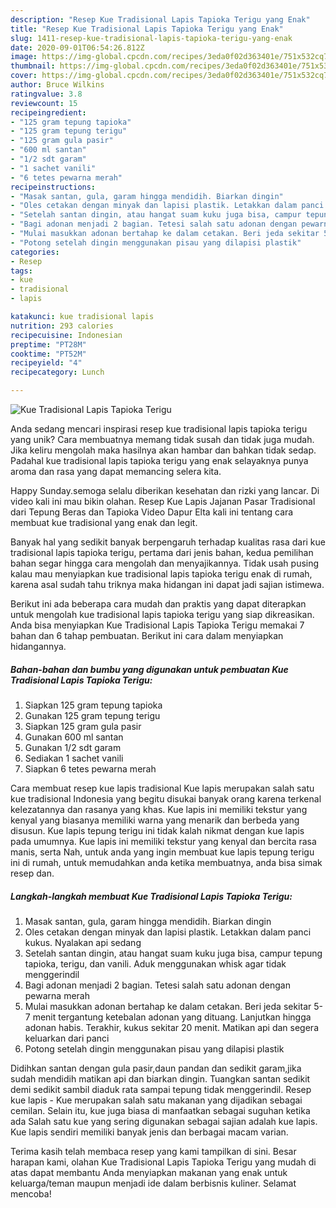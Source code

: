 ```yaml
---
description: "Resep Kue Tradisional Lapis Tapioka Terigu yang Enak"
title: "Resep Kue Tradisional Lapis Tapioka Terigu yang Enak"
slug: 1411-resep-kue-tradisional-lapis-tapioka-terigu-yang-enak
date: 2020-09-01T06:54:26.812Z
image: https://img-global.cpcdn.com/recipes/3eda0f02d363401e/751x532cq70/kue-tradisional-lapis-tapioka-terigu-foto-resep-utama.jpg
thumbnail: https://img-global.cpcdn.com/recipes/3eda0f02d363401e/751x532cq70/kue-tradisional-lapis-tapioka-terigu-foto-resep-utama.jpg
cover: https://img-global.cpcdn.com/recipes/3eda0f02d363401e/751x532cq70/kue-tradisional-lapis-tapioka-terigu-foto-resep-utama.jpg
author: Bruce Wilkins
ratingvalue: 3.8
reviewcount: 15
recipeingredient:
- "125 gram tepung tapioka"
- "125 gram tepung terigu"
- "125 gram gula pasir"
- "600 ml santan"
- "1/2 sdt garam"
- "1 sachet vanili"
- "6 tetes pewarna merah"
recipeinstructions:
- "Masak santan, gula, garam hingga mendidih. Biarkan dingin"
- "Oles cetakan dengan minyak dan lapisi plastik. Letakkan dalam panci kukus. Nyalakan api sedang"
- "Setelah santan dingin, atau hangat suam kuku juga bisa, campur tepung tapioka, terigu, dan vanili. Aduk menggunakan whisk agar tidak menggerindil"
- "Bagi adonan menjadi 2 bagian. Tetesi salah satu adonan dengan pewarna merah"
- "Mulai masukkan adonan bertahap ke dalam cetakan. Beri jeda sekitar 5-7 menit tergantung ketebalan adonan yang dituang. Lanjutkan hingga adonan habis. Terakhir, kukus sekitar 20 menit. Matikan api dan segera keluarkan dari panci"
- "Potong setelah dingin menggunakan pisau yang dilapisi plastik"
categories:
- Resep
tags:
- kue
- tradisional
- lapis

katakunci: kue tradisional lapis 
nutrition: 293 calories
recipecuisine: Indonesian
preptime: "PT28M"
cooktime: "PT52M"
recipeyield: "4"
recipecategory: Lunch

---
```



![Kue Tradisional Lapis Tapioka Terigu](https://img-global.cpcdn.com/recipes/3eda0f02d363401e/751x532cq70/kue-tradisional-lapis-tapioka-terigu-foto-resep-utama.jpg)

Anda sedang mencari inspirasi resep kue tradisional lapis tapioka terigu yang unik? Cara membuatnya memang tidak susah dan tidak juga mudah. Jika keliru mengolah maka hasilnya akan hambar dan bahkan tidak sedap. Padahal kue tradisional lapis tapioka terigu yang enak selayaknya punya aroma dan rasa yang dapat memancing selera kita.

Happy Sunday.semoga selalu diberikan kesehatan dan rizki yang lancar. Di video kali ini mau bikin olahan. Resep Kue Lapis Jajanan Pasar Tradisional dari Tepung Beras dan Tapioka Video Dapur Elta kali ini tentang cara membuat kue tradisional yang enak dan legit.

Banyak hal yang sedikit banyak berpengaruh terhadap kualitas rasa dari kue tradisional lapis tapioka terigu, pertama dari jenis bahan, kedua pemilihan bahan segar hingga cara mengolah dan menyajikannya. Tidak usah pusing kalau mau menyiapkan kue tradisional lapis tapioka terigu enak di rumah, karena asal sudah tahu triknya maka hidangan ini dapat jadi sajian istimewa.


Berikut ini ada beberapa cara mudah dan praktis yang dapat diterapkan untuk mengolah kue tradisional lapis tapioka terigu yang siap dikreasikan. Anda bisa menyiapkan Kue Tradisional Lapis Tapioka Terigu memakai 7 bahan dan 6 tahap pembuatan. Berikut ini cara dalam menyiapkan hidangannya.

<!--inarticleads1-->

##### Bahan-bahan dan bumbu yang digunakan untuk pembuatan Kue Tradisional Lapis Tapioka Terigu:

1. Siapkan 125 gram tepung tapioka
1. Gunakan 125 gram tepung terigu
1. Siapkan 125 gram gula pasir
1. Gunakan 600 ml santan
1. Gunakan 1/2 sdt garam
1. Sediakan 1 sachet vanili
1. Siapkan 6 tetes pewarna merah


Cara membuat resep kue lapis tradisional  Kue lapis merupakan salah satu kue tradisional Indonesia yang begitu disukai banyak orang karena terkenal kelezatannya dan rasanya yang khas. Kue lapis ini memiliki tekstur yang kenyal yang biasanya memiliki warna yang menarik dan berbeda yang disusun. Kue lapis tepung terigu ini tidak kalah nikmat dengan kue lapis pada umumnya. Kue lapis ini memiliki tekstur yang kenyal dan bercita rasa manis, serta Nah, untuk anda yang ingin membuat kue lapis tepung terigu ini di rumah, untuk memudahkan anda ketika membuatnya, anda bisa simak resep dan. 

<!--inarticleads2-->

##### Langkah-langkah membuat Kue Tradisional Lapis Tapioka Terigu:

1. Masak santan, gula, garam hingga mendidih. Biarkan dingin
1. Oles cetakan dengan minyak dan lapisi plastik. Letakkan dalam panci kukus. Nyalakan api sedang
1. Setelah santan dingin, atau hangat suam kuku juga bisa, campur tepung tapioka, terigu, dan vanili. Aduk menggunakan whisk agar tidak menggerindil
1. Bagi adonan menjadi 2 bagian. Tetesi salah satu adonan dengan pewarna merah
1. Mulai masukkan adonan bertahap ke dalam cetakan. Beri jeda sekitar 5-7 menit tergantung ketebalan adonan yang dituang. Lanjutkan hingga adonan habis. Terakhir, kukus sekitar 20 menit. Matikan api dan segera keluarkan dari panci
1. Potong setelah dingin menggunakan pisau yang dilapisi plastik


Didihkan santan dengan gula pasir,daun pandan dan sedikit garam,jika sudah mendidih matikan api dan biarkan dingin. Tuangkan santan sedikit demi sedikit sambil diaduk rata sampai tepung tidak menggerindil. Resep kue lapis - Kue merupakan salah satu makanan yang dijadikan sebagai cemilan. Selain itu, kue juga biasa di manfaatkan sebagai suguhan ketika ada Salah satu kue yang sering digunakan sebagai sajian adalah kue lapis. Kue lapis sendiri memiliki banyak jenis dan berbagai macam varian. 

Terima kasih telah membaca resep yang kami tampilkan di sini. Besar harapan kami, olahan Kue Tradisional Lapis Tapioka Terigu yang mudah di atas dapat membantu Anda menyiapkan makanan yang enak untuk keluarga/teman maupun menjadi ide dalam berbisnis kuliner. Selamat mencoba!
